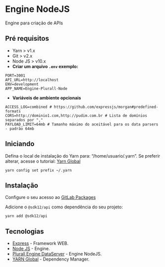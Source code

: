 # Engine NodeJS #

Engine para criação de APIs

## Pré requisitos

* Yarn > v1.x
* Git > v2.x
* Node JS > v10.x
* **Criar um arquivo `.env` exemplo:**

```
PORT=3001
API_URL=http://localhost
ENV=development
APP_NAME=Engine-Plurall-Node
```

* **Variáveis de ambiente opcionais**

```
ACCESS_LOG=combined # https://github.com/expressjs/morgan#predefined-formats
CORS=http://dominio1.com,http://pudim.com.br # Lista de domínios separados por ","
PAYLOAD_LIMIT=64mb # Tamanho máximo do aceitável para os data parsers - padrão 64mb
```

## Iniciando

Defina o local de instalação do Yarn para: “/home/usuario/.yarn”. Se preferir alterar, acesse o tutorial: [Yarn Global](https://yarnpkg.com/lang/en/docs/cli/global/)
```
yarn config set prefix ~/.yarn
```

## Instalação

Configure o seu acesso ao [GitLab Packages](https://gitlab.com/sdk12/plurall/microservices/docs/-/blob/main/docs/gitlab-packages.md)

Adicione o `@sdk12/api` como dependência do seu projeto:
```
yarn add @sdk12/api
```

## Tecnologias

* [Express](https://expressjs.com/pt-br/) - Framework WEB.
* [Node JS](https://nodejs.org/en/about/) - Engine.
* [Plurall Engine DataServer](https://gitlab.com/sdk12/plurall/microservices/frameworks/nodejs/dataserver) - Engine NodeJS.
* [YARN Global](https://yarnpkg.com/pt-BR/) - Dependency Manager.
